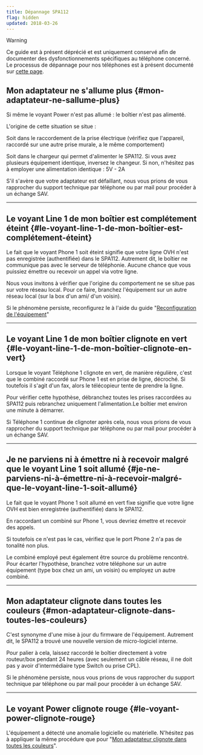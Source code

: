 ```yaml
---
title: Dépannage SPA112
flag: hidden
updated: 2018-03-26
---
```


> [!warning]
> 
> Ce guide est à présent déprécié et est uniquement conservé afin de documenter des dysfonctionnements spécifiques au téléphone concerné.
> Le processus de dépannage pour nos téléphones est à présent documenté sur [cette page](troubleshoot-02-fix-control-panel1.).
>

## Mon adaptateur ne s'allume plus {#mon-adaptateur-ne-sallume-plus}

Si même le voyant Power n'est pas allumé : le boîtier n'est pas alimenté.

L'origine de cette situation se situe :

Soit dans le raccordement de la prise électrique (vérifiez que l'appareil, raccordé sur une autre prise murale, a le même comportement)

Soit dans le chargeur qui permet d'alimenter le SPA112. Si vous avez plusieurs équipement identique, inversez le changeur. Si non, n'hésitez pas à employer une alimentation identique : 5V - 2A

S'il s'avère que votre adaptateur est défaillant, nous vous prions de vous rapprocher du support technique par téléphone ou par mail pour procéder à un échange SAV.

------------------------------------------------------------------------

## Le voyant Line 1 de mon boîtier est complétement éteint {#le-voyant-line-1-de-mon-boîtier-est-complétement-éteint}

Le fait que le voyant Phone 1 soit éteint signifie que votre ligne OVH n'est pas enregistrée (authentifiée) dans le SPA112. Autrement dit, le boîtier ne communique pas avec le serveur de téléphonie. Aucune chance que vous puissiez émettre ou recevoir un appel via votre ligne.

Nous vous invitons à vérifier que l'origine du comportement ne se situe pas sur votre réseau local. Pour ce faire, branchez l'équipement sur un autre réseau local (sur la box d'un ami/ d'un voisin).

Si le phénomène persiste, reconfigurez le à l'aide du guide "[Reconfiguration de l'équipement](#DépannageSPA112-reconfiguration.)"

------------------------------------------------------------------------

## Le voyant Line 1 de mon boîtier clignote en vert {#le-voyant-line-1-de-mon-boîtier-clignote-en-vert}

Lorsque le voyant Téléphone 1 clignote en vert, de manière régulière, c'est que le combiné raccordé sur Phone 1 est en prise de ligne, décroché. Si toutefois il s'agit d'un fax, alors le télécopieur tente de prendre la ligne.

Pour vérifier cette hypothèse, débranchez toutes les prises raccordées au SPA112 puis rebranchez uniquement l'alimentation.Le boîtier met environ une minute à démarrer.

Si Téléphone 1 continue de clignoter après cela, nous vous prions de vous rapprocher du support technique par téléphone ou par mail pour procéder à un échange SAV.

------------------------------------------------------------------------

## Je ne parviens ni à émettre ni à recevoir malgré que le voyant Line 1 soit allumé {#je-ne-parviens-ni-à-émettre-ni-à-recevoir-malgré-que-le-voyant-line-1-soit-allumé}

Le fait que le voyant Phone 1 soit allumé en vert fixe signifie que votre ligne OVH est bien enregistrée (authentifiée) dans le SPA112.

En raccordant un combiné sur Phone 1, vous devriez émettre et recevoir des appels.

Si toutefois ce n'est pas le cas, vérifiez que le port Phone 2 n'a pas de tonalité non plus.

Le combiné employé peut également être source du problème rencontré. Pour écarter l'hypothèse, branchez votre téléphone sur un autre équipement (type box chez un ami, un voisin) ou employez un autre combiné.

------------------------------------------------------------------------

## Mon adaptateur clignote dans toutes les couleurs {#mon-adaptateur-clignote-dans-toutes-les-couleurs}

C'est synonyme d'une mise à jour du firmware de l'équipement. Autrement dit, le SPA112 a trouvé une nouvelle version de micro-logiciel interne.

Pour palier à cela, laissez raccordé le boîtier directement à votre routeur/box pendant 24 heures (avec seulement un câble réseau, il ne doit pas y avoir d'intermédiaire type Switch ou prise CPL).

Si le phénomène persiste, nous vous prions de vous rapprocher du support technique par téléphone ou par mail pour procéder à un échange SAV.

------------------------------------------------------------------------

## Le voyant Power clignote rouge {#le-voyant-power-clignote-rouge}

L'équipement a détecté une anomalie logicielle ou matérielle. N'hésitez pas à appliquer la même procédure que pour "[Mon adaptateur clignote dans toutes les couleurs](#DépannageSPA112-clignote.)".

